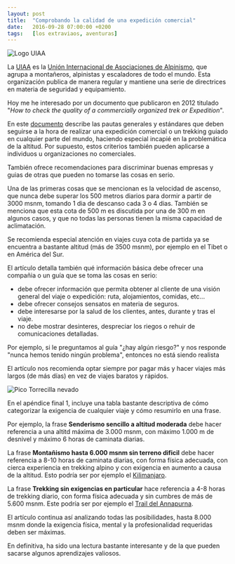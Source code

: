 ```yaml
---
layout: post
title:  "Comprobando la calidad de una expedición comercial"
date:   2016-09-28 07:00:00 +0200
tags:	[los extraviaos, aventuras]
---
```


![Logo UIAA][logo_uiaa]

La [UIAA][uiaa] es la
[Unión Internacional de Asociaciones de Alpinismo][wiki_uiaa], que agrupa
a montañeros, alpinistas y escaladores de todo el mundo. Esta organización
publica de manera regular y mantiene una serie de directrices en materia de
seguridad y equipamiento.

Hoy me he interesado por un documento que publicaron
en 2012 titulado
"_How to check the quality of a commercially organized trek or Expedition_".

<!--more-->

En este [documento][paper] describe las pautas generales y estándares que deben
seguirse a la hora de realizar una expedición comercial o un trekking guiado
en cualquier parte del mundo, haciendo especial incapié en la problemática de
la altitud. Por supuesto, estos criterios también pueden aplicarse a individuos
u organizaciones no comerciales.

También ofrece recomendaciones para discriminar buenas empresas y guias de
otras que pueden no tomarse las cosas en serio.

Una de las primeras cosas que se mencionan es la velocidad de ascenso, que
nunca debe superar los 500 metros diarios para dormir a partir de 3000 msnm,
tomando 1 dia de descanso cada 3 o 4 dias.
También se menciona que esta cota de 500 m es discutida por una de 300 m en
algunos casos, y que no todas las personas tienen la misma capacidad de
aclimatación.

Se recomienda especial atención en viajes cuya cota de partida ya se encuentra
a bastante altitud (más de 3500 msnm), por ejemplo en el Tibet o en América
del Sur.

El artículo detalla también qué información básica debe ofrecer una compañia
o un guía que se toma las cosas en serio:

 * debe ofrecer información que permita obtener al cliente de una
   visión general del viaje o expedición: ruta, alojamientos, comidas, etc...
 * debe ofrecer consejos sensatos en materia de seguros.
 * debe interesarse por la salud de los clientes, antes, durante y tras el
   viaje.
 * no debe mostrar desinteres, despreciar los riegos o rehuir de
   comunicaciones detalladas.

Por ejemplo, si le preguntamos al guía "¿hay algún riesgo?" y nos responde
"nunca hemos tenido ningún problema", entonces no está siendo realista

El artículo nos recomienda optar siempre por pagar más y hacer viajes más
largos (de más días) en vez de viajes baratos y rápidos.

![Pico Torrecilla nevado][pico_torrecilla.jpg]

En el apéndice final 1, incluye una tabla bastante descriptiva de cómo
categorizar la exigencia de cualquier viaje y cómo resumirlo en una frase.

Por ejemplo, la frase **Senderismo sencillo a altitud moderada** debe hacer
referencia a una altitd máxima de 3.000 msnm, con máximo 1.000 m de desnivel
y máximo 6 horas de caminata diarias.

La frase **Montañismo hasta 6.000 msnm sin terreno dificil** debe hacer
referencia a 8-10 horas de caminata diarias, con forma física adecuada,
con cierca experiencia en trekking alpino y con exigencia en aumento a causa
de la altitud. Esto podría ser por ejemplo el [Kilimanjaro][wiki_kilimanjaro].

La frase **Trekking sin exigencias en particular** hace referencia a 4-8 horas
de trekking diario, con forma física adecuada y sin cumbres de más de
5.600 msnm. Este podría ser por ejemplo el
[Trail del Annapurna][wiki_annapurna_trail].

El artículo continua así analizando todas las posibilidades, hasta 8.000 msnm
donde la exigencia física, mental y la profesionalidad requeridas deben ser
máximas.

En definitiva, ha sido una lectura bastante interesante y de la que pueden
sacarse algunos aprendizajes valiosos.

[pico_torrecilla.jpg]:          {{site.url}}/assets/pico_torrecilla.jpg
[uiaa]:				http://www.theuiaa.org/
[wiki_uiaa]:			https://es.wikipedia.org/wiki/Union_Internationale_des_Associations_d%27Alpinisme
[paper]:			http://www.theuiaa.org/upload_area/Medicine/Advice-and-Recommendations/No7-Trekking/English_UIAA_MedCom_Rec_No_7_Check_Organization_2012_V2-3.pdf
[logo_uiaa]:			{{site.url}}/assets/logo_uiaa.png
[wiki_kilimanjaro]:		https://es.wikipedia.org/wiki/Kilimanjaro
[wiki_annapurna_trail]:		https://en.wikipedia.org/wiki/Annapurna_Circuit

